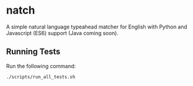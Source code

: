 # natch
A simple natural language typeahead matcher for English with Python
and Javascript (ES6) support (Java coming soon).

## Running Tests
Run the following command:
```
./scripts/run_all_tests.sh
```

